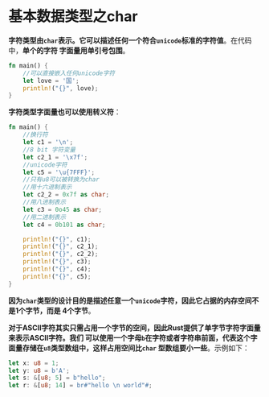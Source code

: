 基本数据类型之char
================================================================================
**字符类型由`char`表示。它可以描述任何一个符合`unicode`标准的字符值**。在代码中，**单个的字符
字面量用单引号包围**。
```rust
fn main() {
    //可以直接嵌入任何unicode字符
    let love = '国';
    println!("{}", love);
}
```
**字符类型字面量也可以使用转义符**：
```rust
fn main() {
    //换行符
    let c1 = '\n';
    //8 bit 字符变量
    let c2_1 = '\x7f';
    //unicode字符
    let c5 = '\u{7FFF}';
    //只有u8可以被转换为char
    //用十六进制表示
    let c2_2 = 0x7f as char;
    //用八进制表示
    let c3 = 0o45 as char;
    //用二进制表示
    let c4 = 0b101 as char;

    println!("{}", c1);
    println!("{}", c2_1);
    println!("{}", c2_2);
    println!("{}", c3);
    println!("{}", c4);
    println!("{}", c5);
}
```
**因为`char`类型的设计目的是描述任意一个`unicode`字符，因此它占据的内存空间不是1个字节，而是
4个字节**。

**对于ASCII字符其实只需占用一个字节的空间，因此Rust提供了单字节字符字面量来表示ASCII字符。我们
可以使用一个字母`b`在字符或者字符串前面，代表这个字面量存储在`u8`类型数组中，这样占用空间比`char`
型数组要小一些**。示例如下：
```rust
let x: u8 = 1;
let y: u8 = b'A';
let s: &[u8; 5] = b"hello";
let r: &[u8; 14] = br#"hello \n world"#;
```
